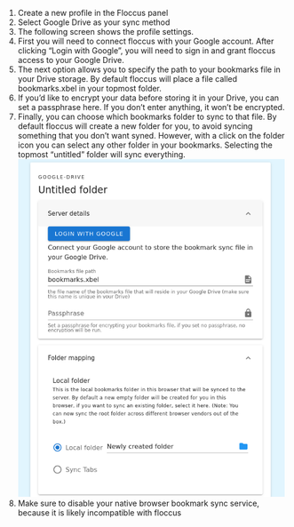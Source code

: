 1. Create a new profile in the Floccus panel
2. Select Google Drive as your sync method
3. The following screen shows the profile settings.
4. First you will need to connect floccus with your Google account. After clicking “Login with Google”, you will need to sign in and grant floccus access to your Google Drive.
5. The next option allows you to specify the path to your bookmarks file in your Drive storage. By default floccus will place a file called bookmarks.xbel in your topmost folder.
6. If you’d like to encrypt your data before storing it in your Drive, you can set a passphrase here. If you don’t enter anything, it won’t be encrypted.
7. Finally, you can choose which bookmarks folder to sync to that file. By default floccus will create a new folder for you, to avoid syncing something that you don’t want syned. However, with a click on the folder icon you can select any other folder in your bookmarks. Selecting the topmost “untitled” folder will sync everything.
   <img src="screen_gdrive_options.png" />
8. Make sure to disable your native browser bookmark sync service, because it is likely incompatible with floccus
